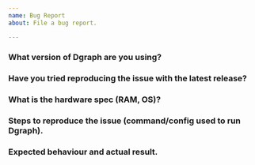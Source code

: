 ```yaml
---
name: Bug Report
about: File a bug report.

---
```


<!-- If you suspect this could be a bug, follow the template. -->
<!-- flag: /&bug -->

### What version of Dgraph are you using?

### Have you tried reproducing the issue with the latest release?


### What is the hardware spec (RAM, OS)?


### Steps to reproduce the issue (command/config used to run Dgraph).


### Expected behaviour and actual result.

